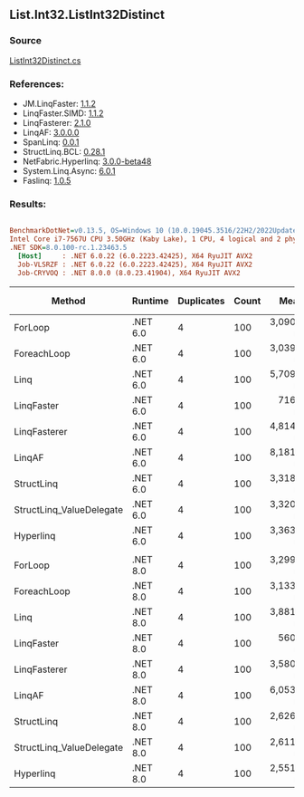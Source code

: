 ﻿## List.Int32.ListInt32Distinct

### Source
[ListInt32Distinct.cs](../LinqBenchmarks/List/Int32/ListInt32Distinct.cs)

### References:
- JM.LinqFaster: [1.1.2](https://www.nuget.org/packages/JM.LinqFaster/1.1.2)
- LinqFaster.SIMD: [1.1.2](https://www.nuget.org/packages/LinqFaster.SIMD/1.0.3)
- LinqFasterer: [2.1.0](https://www.nuget.org/packages/LinqFasterer/2.1.0)
- LinqAF: [3.0.0.0](https://www.nuget.org/packages/LinqAF/3.0.0.0)
- SpanLinq: [0.0.1](https://www.nuget.org/packages/SpanLinq/0.0.1)
- StructLinq.BCL: [0.28.1](https://www.nuget.org/packages/StructLinq/0.28.1)
- NetFabric.Hyperlinq: [3.0.0-beta48](https://www.nuget.org/packages/NetFabric.Hyperlinq/3.0.0-beta48)
- System.Linq.Async: [6.0.1](https://www.nuget.org/packages/System.Linq.Async/6.0.1)
- Faslinq: [1.0.5](https://www.nuget.org/packages/Faslinq/1.0.5)

### Results:
``` ini

BenchmarkDotNet=v0.13.5, OS=Windows 10 (10.0.19045.3516/22H2/2022Update)
Intel Core i7-7567U CPU 3.50GHz (Kaby Lake), 1 CPU, 4 logical and 2 physical cores
.NET SDK=8.0.100-rc.1.23463.5
  [Host]     : .NET 6.0.22 (6.0.2223.42425), X64 RyuJIT AVX2
  Job-VLSRZF : .NET 6.0.22 (6.0.2223.42425), X64 RyuJIT AVX2
  Job-CRYVOQ : .NET 8.0.0 (8.0.23.41904), X64 RyuJIT AVX2


```
|                   Method |  Runtime | Duplicates | Count |       Mean |    Error |   StdDev |        Ratio | RatioSD |   Gen0 | Allocated |   Alloc Ratio |
|------------------------- |--------- |----------- |------ |-----------:|---------:|---------:|-------------:|--------:|-------:|----------:|--------------:|
|                  ForLoop | .NET 6.0 |          4 |   100 | 3,090.7 ns | 43.44 ns | 48.28 ns |     baseline |         | 2.8648 |    6000 B |               |
|              ForeachLoop | .NET 6.0 |          4 |   100 | 3,039.6 ns | 28.34 ns | 31.50 ns | 1.02x faster |   0.01x | 2.8648 |    6000 B |   1.000x more |
|                     Linq | .NET 6.0 |          4 |   100 | 5,709.8 ns | 96.53 ns | 75.37 ns | 1.84x slower |   0.05x | 2.8534 |    6000 B |   1.000x more |
|               LinqFaster | .NET 6.0 |          4 |   100 |   716.3 ns |  6.06 ns |  5.06 ns | 4.32x faster |   0.09x |      - |         - |            NA |
|             LinqFasterer | .NET 6.0 |          4 |   100 | 4,814.7 ns | 56.30 ns | 43.96 ns | 1.56x slower |   0.04x | 5.2032 |   10896 B |   1.816x more |
|                   LinqAF | .NET 6.0 |          4 |   100 | 8,181.6 ns | 74.86 ns | 58.44 ns | 2.64x slower |   0.05x | 5.9204 |   12400 B |   2.067x more |
|               StructLinq | .NET 6.0 |          4 |   100 | 3,318.1 ns | 14.00 ns | 13.75 ns | 1.07x slower |   0.02x | 0.0153 |      32 B | 187.500x less |
| StructLinq_ValueDelegate | .NET 6.0 |          4 |   100 | 3,320.1 ns | 28.61 ns | 23.89 ns | 1.07x slower |   0.02x |      - |         - |            NA |
|                Hyperlinq | .NET 6.0 |          4 |   100 | 3,363.9 ns | 54.87 ns | 48.64 ns | 1.09x slower |   0.03x |      - |         - |            NA |
|                          |          |            |       |            |          |          |              |         |        |           |               |
|                  ForLoop | .NET 8.0 |          4 |   100 | 3,299.7 ns | 30.71 ns | 23.98 ns |     baseline |         | 2.8648 |    6000 B |               |
|              ForeachLoop | .NET 8.0 |          4 |   100 | 3,133.2 ns | 57.75 ns | 56.71 ns | 1.05x faster |   0.03x | 2.8648 |    6000 B |   1.000x more |
|                     Linq | .NET 8.0 |          4 |   100 | 3,881.7 ns | 32.71 ns | 30.59 ns | 1.18x slower |   0.01x | 2.8610 |    6000 B |   1.000x more |
|               LinqFaster | .NET 8.0 |          4 |   100 |   560.2 ns |  2.23 ns |  1.86 ns | 5.89x faster |   0.04x |      - |         - |            NA |
|             LinqFasterer | .NET 8.0 |          4 |   100 | 3,580.8 ns | 40.23 ns | 31.41 ns | 1.09x slower |   0.01x | 5.2032 |   10896 B |   1.816x more |
|                   LinqAF | .NET 8.0 |          4 |   100 | 6,053.5 ns | 97.16 ns | 75.86 ns | 1.83x slower |   0.03x | 5.9204 |   12400 B |   2.067x more |
|               StructLinq | .NET 8.0 |          4 |   100 | 2,626.1 ns | 18.29 ns | 16.21 ns | 1.26x faster |   0.01x | 0.0153 |      32 B | 187.500x less |
| StructLinq_ValueDelegate | .NET 8.0 |          4 |   100 | 2,611.1 ns | 36.83 ns | 28.76 ns | 1.26x faster |   0.02x |      - |         - |            NA |
|                Hyperlinq | .NET 8.0 |          4 |   100 | 2,551.1 ns | 50.16 ns | 59.71 ns | 1.28x faster |   0.04x |      - |         - |            NA |
